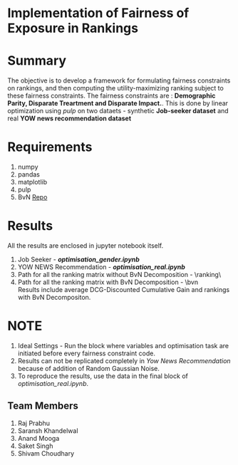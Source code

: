 # Implementation of Fairness of Exposure in Rankings #

# Summary #

The objective is to develop a framework for formulating fairness constraints on rankings, and then computing the utility-maximizing ranking subject to these fairness constraints. The fairness constraints are : **Demographic Parity, Disparate Treartment and Disparate Impact.**. This is done by linear optimization using *pulp* on two dataets - synthetic **Job-seeker dataset** and real **YOW news recommendation dataset**



# Requirements #

1. numpy
2. pandas
3. matplotlib
4. pulp
5. BvN [Repo](https://github.com/jfinkels/birkhoff)


# Results #

All the results are enclosed in jupyter notebook itself.
1. Job Seeker - _**optimisation_gender.ipynb**_ 
2. YOW NEWS Recommendation -  _**optimisation_real.ipynb**_ 
3. Path for all the ranking matrix without BvN Decomposition - \ranking\
4. Path for all the ranking matrix with BvN Decomposition - \bvn\
Results include average DCG-Discounted Cumulative Gain and rankings with BvN Decompositon.


# NOTE #
1. Ideal Settings - Run the block where variables and optimisation task are initiated before every fairness constraint code.
2. Results can not be replicated completely in *Yow News Recommendation* because of addition of Random Gaussian Noise.
3. To reproduce the results, use the data in the final block of *optimisation_real.ipynb*.


## Team Members ##

1. Raj Prabhu
2. Saransh Khandelwal
3. Anand Mooga
4. Saket Singh
5. Shivam Choudhary

